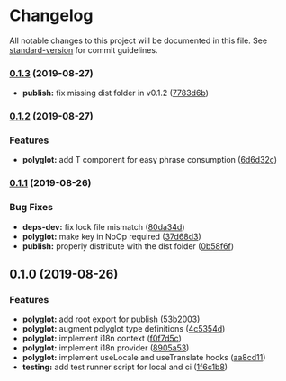 # Changelog

All notable changes to this project will be documented in this file. See [standard-version](https://github.com/conventional-changelog/standard-version) for commit guidelines.

### [0.1.3](https://github.com/pmmmwh/react-polyglot-hooks/compare/v0.1.2...v0.1.3) (2019-08-27)

- **publish:** fix missing dist folder in v0.1.2 ([7783d6b](https://github.com/pmmmwh/react-polyglot-hooks/commit/7783d6b))

### [0.1.2](https://github.com/pmmmwh/react-polyglot-hooks/compare/v0.1.1...v0.1.2) (2019-08-27)

### Features

- **polyglot:** add T component for easy phrase consumption ([6d6d32c](https://github.com/pmmmwh/react-polyglot-hooks/commit/6d6d32c))

### [0.1.1](https://github.com/pmmmwh/react-polyglot-hooks/compare/v0.1.0...v0.1.1) (2019-08-26)

### Bug Fixes

- **deps-dev:** fix lock file mismatch ([80da34d](https://github.com/pmmmwh/react-polyglot-hooks/commit/80da34d))
- **polyglot:** make key in NoOp required ([37d68d3](https://github.com/pmmmwh/react-polyglot-hooks/commit/37d68d3))
- **publish:** properly distribute with the dist folder ([0b58f6f](https://github.com/pmmmwh/react-polyglot-hooks/commit/0b58f6f))

## 0.1.0 (2019-08-26)

### Features

- **polyglot:** add root export for publish ([53b2003](https://github.com/pmmmwh/react-polyglot-hooks/commit/53b2003))
- **polyglot:** augment polyglot type definitions ([4c5354d](https://github.com/pmmmwh/react-polyglot-hooks/commit/4c5354d))
- **polyglot:** implement i18n context ([f0f7d5c](https://github.com/pmmmwh/react-polyglot-hooks/commit/f0f7d5c))
- **polyglot:** implement i18n provider ([8905a53](https://github.com/pmmmwh/react-polyglot-hooks/commit/8905a53))
- **polyglot:** implement useLocale and useTranslate hooks ([aa8cd11](https://github.com/pmmmwh/react-polyglot-hooks/commit/aa8cd11))
- **testing:** add test runner script for local and ci ([1f6c1b8](https://github.com/pmmmwh/react-polyglot-hooks/commit/1f6c1b8))
